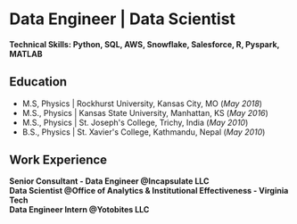 # Data Engineer | Data Scientist

#### Technical Skills: Python, SQL, AWS, Snowflake, Salesforce, R, Pyspark, MATLAB


## Education
- M.S, Physics | Rockhurst University, Kansas City, MO (_May 2018_)									
- M.S., Physics	| Kansas State University, Manhattan, KS (_May 2016_)	 			        		
- M.S., Physics | St. Joseph's College, Trichy, India (_May 2010_)
- B.S., Physics | St. Xavier's College, Kathmandu, Nepal (_May 2010_)

## Work Experience
**Senior Consultant - Data Engineer @Incapsulate LLC**    
**Data Scientist @Office of Analytics & Institutional Effectiveness - Virginia Tech**   
**Data Engineer Intern @Yotobites LLC**    

